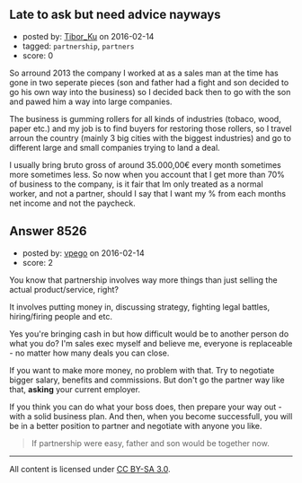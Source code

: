 ## Late to ask but need advice nayways

- posted by: [Tibor_Ku](https://stackexchange.com/users/7389770/tibor-ku) on 2016-02-14
- tagged: `partnership`, `partners`
- score: 0

So arround 2013 the company I worked at as a sales man at the time has gone in two seperate pieces (son and father had a fight and son decided to go his own way into the business) so I decided back then to go with the son and pawed him a way into large companies.

 The business is gumming rollers for all kinds of industries (tobaco, wood, paper etc.) and my job is to find buyers for restoring those rollers, so I travel arroun the country (mainly 3 big cities with the biggest industries) and go to different large and small companies trying to land a deal.

 I usually bring bruto gross of around 35.000,00€ every month sometimes more sometimes less. So now when you account that I get more than 70% of business to the company, is it fair that Im only treated as a normal worker, and not a partner, should I say that I want my % from each months net income and not the paycheck. 


## Answer 8526

- posted by: [vpego](https://stackexchange.com/users/7073322/vpego) on 2016-02-14
- score: 2

You know that partnership involves way more things than just selling the actual product/service, right? 

It involves putting money in, discussing strategy, fighting legal battles, hiring/firing people and etc.

Yes you're bringing cash in but how difficult would be to another person do what you do? I'm sales exec myself and believe me, everyone is replaceable - no matter how many deals you can close.

If you want to make more money, no problem with that. Try to negotiate bigger salary, benefits and commissions. But don't go the partner way like that, **asking** your current employer.

If you think you can do what your boss does, then prepare your way out - with a solid business plan. And then, when you become successfull, you will be in a better position to partner and negotiate with anyone you like.

> If partnership were easy, father and son would be together now.






---

All content is licensed under [CC BY-SA 3.0](https://creativecommons.org/licenses/by-sa/3.0/).
